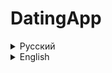 # DatingApp
<details>

<summary>Русский</summary>

## Установка зависимостей

1. Убедитесь, что на вашей системе установлен Python версии 3.10 или выше.
2. Клонируйте репозиторий проекта на вашу локальную машину.
3. В терминале перейдите в директорию проекта.
4. Создайте виртуальное окружение, чтобы изолировать зависимости проекта:
`python -m venv myenv`

5. Активируйте виртуальное окружение:

- Для Windows:

  `myenv\Scripts\activate`

- Для macOS/Linux:

  `source myenv/bin/activate`

6. Установите зависимости из файла `requirements.txt`:

`pip install -r requirements.txt`

## Конфигурация базы данных

1. Откройте файл `settings.py` в директории проекта.
2. Найдите секцию `DATABASES` и настройте соединение с вашей базой данных. Вы можете использовать SQLite, MySQL, PostgreSQL или другую базу данных, поддерживаемую Django.
3. Раскомментируйте необходимые параметры, такие как имя базы данных, пользователя, пароль и хост.
4. Сохраните изменения в файле `settings.py`.
5. Создайте файл .env в директории проекта.
6. Аналогично файлу `.env-dist` создайте переменные окружения и сохраните этот файл.

## Применение миграций

1. В терминале перейдите в директорию проекта.
2. Выполните следующую команду для создания необходимых таблиц в базе данных:
`python manage.py makemigrations`
`python manage.py migrate`


## Запуск сервера разработки

1. В терминале перейдите в директорию проекта.
2. Запустите сервер разработки Django с помощью следующей команды:
`python manage.py runserver`


3. После успешного запуска сервера, откройте веб-браузер и перейдите по адресу `http://localhost:8000/` для доступа к вашему проекту на Django.

## Дополнительные шаги

- Для настройки статических файлов и медиа-файлов, обратитесь к соответствующей документации Django.
- Для создания суперпользователя (администратора), используйте следующую команду:
`python manage.py createsuperuser`
Следуйте инструкциям в терминале для указания имени пользователя и пароля.

</details>

<details>

<summary>English</summary>

## Installing dependencies

1. Make sure you have Python version 3.10 or higher installed on your system.
2. Clone the project repository to your local machine.
3. In the terminal, navigate to the project directory.
4. Create a virtual environment to isolate the project's dependencies:
`python -m venv myenv`.

5. Activate the virtual environment:

- For Windows:

  `myenv\Scripts\activate`.

- For macOS/Linux:

  `source myenv/bin/activate`.

6. Install dependencies from the `requirements.txt` file:

`pip install -r requirements.txt`.

## Database Configuration

1. Open the `settings.py` file in the project directory.
2. Locate the `DATABASES` section and configure a connection to your database. You can use SQLite, MySQL, PostgreSQL or another database supported by Django.
3. Uncomment the required parameters such as database name, user, password and host.
4. Save the changes in the `settings.py` file.
5. Create an .env file in the project directory.
6. Similar to the `.env-dist` file, create environment variables and save this file.

## Applying migrations

1. In the terminal, navigate to the project directory.
2. Run the following command to create the necessary tables in the database:
`python manage.py makemigrations`.
`python manage.py migrate`.


## Start the development server

1. In the terminal, navigate to the project directory.
2. Start the Django development server using the following command:
`python manage.py runserver`.


3. Once the server is successfully started, open a web browser and navigate to `http://localhost:8000/` to access your Django project.

## Additional steps

- To configure static files and media files, refer to the appropriate Django documentation.
- To create a superuser (administrator), use the following command:
`python manage.py createsuperuser`.
Follow the instructions in the terminal to specify a username and password.

</details>


